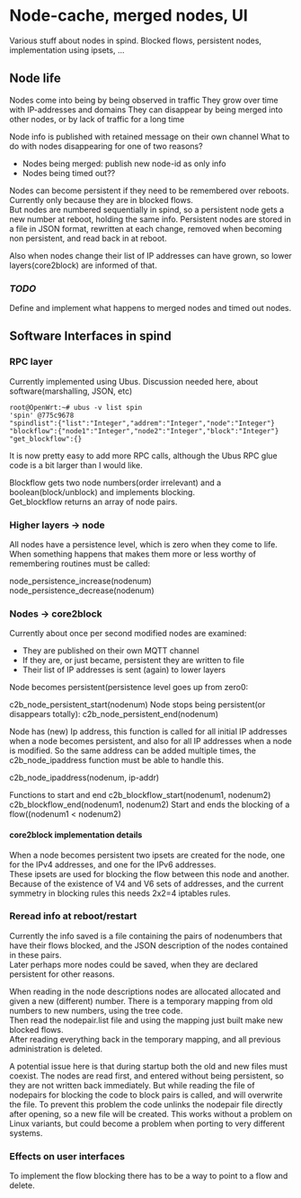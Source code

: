 # Node-cache, merged nodes, UI

Various stuff about nodes in spind. Blocked flows, persistent nodes, implementation using ipsets, ...

## Node life
Nodes come into being by being observed in traffic
They grow over time with IP-addresses and domains
They can disappear by being merged into other nodes, or by lack of traffic for a long time

Node info is published with retained message on their own channel
What to do with nodes disappearing for one of two reasons?
- Nodes being merged: publish new node-id as only info
- Nodes being timed out??

Nodes can become persistent if they need to be remembered over reboots. Currently only because they are in blocked flows.  
But nodes are numbered sequentially in spind, so a persistent node  gets a new number at reboot, holding the same info.
Persistent nodes are stored in a file in JSON format, rewritten at each change, removed when becoming non persistent, and read back in at reboot.

Also when nodes change their list of IP addresses can have grown, so lower layers(core2block) are informed of that.

### *TODO*
Define and implement what happens to merged nodes and timed out nodes.

## Software Interfaces in spind

### RPC layer
Currently implemented using Ubus. Discussion needed here, about software(marshalling, JSON, etc)

	root@OpenWrt:~# ubus -v list spin
	'spin' @775c9678
	"spindlist":{"list":"Integer","addrem":"Integer","node":"Integer"}
	"blockflow":{"node1":"Integer","node2":"Integer","block":"Integer"}
	"get_blockflow":{}

It is now pretty easy to add more RPC calls, although the Ubus RPC glue code is a bit larger than I would like.

Blockflow gets two node numbers(order irrelevant) and a boolean(block/unblock) and implements blocking.  
Get_blockflow returns an array of node pairs.

### Higher layers -> node  

All nodes have a persistence level, which is zero when they come to life. When something happens that makes them more or less worthy of remembering routines must be called:  

node_persistence_increase(nodenum)
node_persistence_decrease(nodenum)  

### Nodes -> core2block

Currently about once per second modified nodes are examined:
-  They are published on their own MQTT channel
- If they are, or just became, persistent they are written to file
- Their list of IP addresses is sent (again) to lower layers

Node becomes persistent(persistence level goes up from zero0:  

c2b_node_persistent_start(nodenum)
Node stops being persistent(or disappears totally):
c2b_node_persistent_end(nodenum)  

Node has (new) Ip address, this function is called for all initial IP addresses when a node becomes persistent, and also for all IP addresses when a node is modified. So the same address can be added multiple times, the c2b_node_ipaddress function must be able to handle this.

c2b_node_ipaddress(nodenum, ip-addr)

Functions to start and end 
c2b_blockflow_start(nodenum1, nodenum2)
c2b_blockflow_end(nodenum1, nodenum2)
Start and ends the blocking of a flow((nodenum1 < nodenum2)

#### core2block implementation details
  
When a node becomes persistent two ipsets are created for the node, one for the IPv4 addresses, and one for the IPv6 addresses.  
These ipsets are used for blocking the flow between this node and another. 
Because of the existence of V4 and V6 sets of addresses, and the current symmetry in blocking rules this needs 2x2=4 iptables rules.

### Reread info at reboot/restart

Currently the info saved is a file containing the pairs of nodenumbers that have their flows blocked, and the JSON description of the nodes contained in these pairs.  
Later perhaps more nodes could be saved, when they are declared persistent for other reasons.

When reading in the node descriptions nodes are allocated allocated and given a new (different) number. There is a temporary mapping from old numbers to new numbers, using the tree code.  
Then read the nodepair.list file and using the mapping just built make new blocked flows.  
After reading everything back in the temporary mapping, and all previous administration is deleted.

A potential issue here is that during startup both the old and new files must coexist. The nodes are read first, and entered without being persistent, so they are not written back immediately.
But while reading the file of nodepairs for blocking the code to block pairs is called, and will overwrite the file. To prevent this problem the code unlinks the nodepair file directly after opening, so a new file will be created. This works without a problem on Linux variants, but could become a problem when porting to very different systems.

### Effects on user interfaces

To implement the flow blocking there has to be a way to point to a flow and delete.
